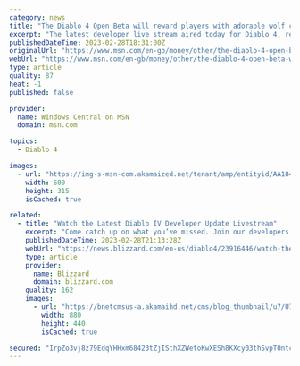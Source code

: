 ```yaml
---
category: news
title: "The Diablo 4 Open Beta will reward players with adorable wolf cosmetic"
excerpt: "The latest developer live stream aired today for Diablo 4, revealing more about Stronghold and Armor systems, Open Beta details and minimum PC requirements. Blizzard announced that players will ..."
publishedDateTime: 2023-02-28T18:31:00Z
originalUrl: "https://www.msn.com/en-gb/money/other/the-diablo-4-open-beta-will-reward-players-with-adorable-wolf-cosmetic/ar-AA1842l5"
webUrl: "https://www.msn.com/en-gb/money/other/the-diablo-4-open-beta-will-reward-players-with-adorable-wolf-cosmetic/ar-AA1842l5"
type: article
quality: 87
heat: -1
published: false

provider:
  name: Windows Central on MSN
  domain: msn.com

topics:
  - Diablo 4

images:
  - url: "https://img-s-msn-com.akamaized.net/tenant/amp/entityid/AA184tDV.img?h=315&w=600&m=6&q=60&o=t&l=f&f=jpg"
    width: 600
    height: 315
    isCached: true

related:
  - title: "Watch the Latest Diablo IV Developer Update Livestream"
    excerpt: "Come catch up on what you’ve missed. Join our developers as they dig into details about our upcoming Open Beta, Strongholds, and the game’s Armor system."
    publishedDateTime: 2023-02-28T21:13:28Z
    webUrl: "https://news.blizzard.com/en-us/diablo4/23916446/watch-the-latest-diablo-iv-developer-update-livestream"
    type: article
    provider:
      name: Blizzard
      domain: blizzard.com
    quality: 162
    images:
      - url: "https://bnetcmsus-a.akamaihd.net/cms/blog_thumbnail/u7/U7QIQLJTM7M31677194334606.png"
        width: 880
        height: 440
        isCached: true

secured: "IrpZo3vj8z79EdqYHHxm68423tZjISthXZWetoKwXESh8KXcy03thSvpT0ntcyRtN7FE2w4Qs+xqw6vwiSZRJPWbULJ5H3WWLvdJMRK+SsarSLe7iTPP9azxS7uD7ev6YGuMkNmNBOzOhs0bLEnRiHQJ3ltyWG+mUDMdo5wsi05vd9owBlHW9DiLQ/Fu3Z+cK8Gtn6m3o/Xd0Q6Ho5Xp2sqpsBUwmu41VSaw6bMiak7aPxRhfIeCBZtOUgLsLy+hwCVmD7yR75QEJVg23jxqgJMrDt8SoZnHrgJuRErWg6QiF+nS48cz9xCN1V3YeT0khPVpb7gpSrdSuduPAQ2g8zd9z2QmT0j4o86m6rZ9uAs=;cKr8so9c9cRGEaonJ/4MlQ=="
---
```


